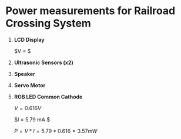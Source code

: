 # Power measurements for Railroad Crossing System

1. __LCD Display__
   
   $V = $
   
3. __Ultrasonic Sensors (x2)__
4. __Speaker__
5. __Servo Motor__
6. __RGB LED Common Cathode__

   $V = 0.616  V$
   
   $I = 5.79  mA $
   
   $P = V * I = 5.79 * 0.616 = 3.57  mW$
